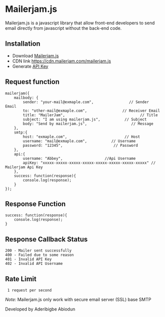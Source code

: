 # Mailerjam.js
Mailerjam.js is a javascript library that allow front-end developers to send email directly from javascript without the back-end code. 

<h2>Installation</h2>

* Download <a href="https://cdn.mailerjam.com/mailerjam.js" download>Mailerjam.js</a>
* CDN link https://cdn.mailerjam.com/mailerjam.js
* Generate <a href="">API Key</a>

<h2>Request function</h2>

	mailerjam({
		mailbody: {
			sender: "your-mail@exmaple.com", 	            // Sender Email
			to: "other-mail@exmaple.com", 	             // Receiver Email
			title: "MailerJam", 				                 // Title
			subject: "I am using mailerjam.js",		      // Subject
			body: "Send by mailerjam.js",			         // Message
		},
		smtp:{
			host: "exmaple.com",				          // Host
			username: "mail@exmaple.com",	        // Username
			password: "12345",			             // Password
		},
		api:{
			username: "Abbey",					 //Api Username
			apiKey: "xxxxx-xxxxx-xxxxx-xxxxx-xxxxx-xxxxx-xxxxx-xxxxx" // Mailerjam Api Key
		},
		success: function(response){
			console.log(response);
		}
	});
  
  <h2>Response Function</h2>
  
    success: function(response){
        console.log(response);
    }
    
  <h2>Response Callback Status</h2>

    200 - Mailer sent successfully
    400 - Failed due to some reason
    401 - Invalid API Key
    402 - Invalid API Username
   
   <h2>Rate Limit</h2>
   
     1 request per second
     
<i>Note:</i> Mailerjam.js only work with secure email server (SSL) base SMTP


Developed by Aderibigbe Abiodun
